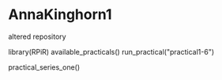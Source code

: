 # AnnaKinghorn1
altered repository

library(RPiR)
available_practicals()
run_practical("practical1-6")

practical_series_one()

